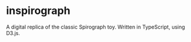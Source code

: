 inspirograph
==========

A digital replica of the classic Spirograph toy.  Written in TypeScript, using D3.js.

